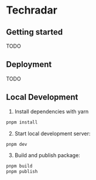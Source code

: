 # Techradar

## Getting started

TODO

## Deployment

TODO

## Local Development

1. Install dependencies with yarn

```bash
pnpm install
```

2. Start local development server:

```bash
pnpm dev
```

3. Build and publish package:

```bash
pnpm build
pnpm publish
```
